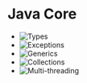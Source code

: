 # Java Core
* ![Types](https://github.com/shamy1st/java-types)
* ![Exceptions]()
* ![Generics]()
* ![Collections]()
* ![Multi-threading](https://github.com/shamy1st/multithreading)
